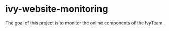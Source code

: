 # ivy-website-monitoring

The goal of this project is to monitor the online components of the IvyTeam.
